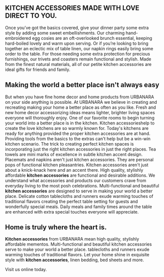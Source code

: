 ## KITCHEN ACCESSORIES MADE WITH LOVE DIRECT TO YOU.

Once you’ve got the basics covered, give your dinner party some extra style by adding some sweet embellishments. Our charming hand-embroidered egg cosies are an oft-overlooked brunch essential, keeping hard-boiled lovely and warm upon serving. Or if you’re looking to bring together an eclectic mix of table linen, our napkin rings easily bring some order to the table. For those needing some extra protection for precious furnishings, our trivets and coasters remain functional and stylish. Made from the finest natural materials, all of our petite kitchen accessories are ideal gifts for friends and family.

## Making the world a better place isn't always easy

But when you have fine home decor and home products from URBANARA on your side anything is possible. At URBANARA we believe in creating and recreating making your home a better place as often as you like. Fresh and new home decor accessorizing ideas means lighter, brighter living spaces everyone will thoroughly enjoy. One of our favorite rooms to begin turning your world into a better place is in the kitchen. Kitchen accessorieshelp to create the love kitchens are so warmly known for. Today's kitchens are ready for anything provided the proper kitchen accessories are at hand. Providing tools from the basics to the extras can't help but be a win-win kitchen scenario. The trick to creating perfect kitchen spaces is incorporating just the right kitchen accessories in just the right places. Tea towels are mini marks of excellence in subtle kitchen accent design. Placemats and napkins aren't just kitchen accessories. They are personal pops of functional kitchen pleasantries. Kitchen accessories aren't just about a knick-knack here and an accent there. High quality, stylishly affordable **kitchen accessories** are functional and desirable additions. We understand what accessories and products our customers crave from everyday living to the most posh celebrations. Multi-functional and beautiful **kitchen accessories** are designed to serve in making your world a better place. Delicate cotton tablecloths and runners exude warming touches of traditional flavors creating the perfect table setting for guests and wonderfully special meals. Daily meals and family times around the table are enhanced with extra special touches everyone will appreciate.

## Home is truly where the heart is.

**Kitchen accessories** from URBANARA mean high quality, stylishly affordable mementos. Multi-functional and beautiful kitchen accessories serve to make your world a better place. tablecloths and runners exude warming touches of traditional flavors. Let your home shine in exquisite style with **kitchen accessories**, linen bedding, bed sheets and more.

Visit us online today.
